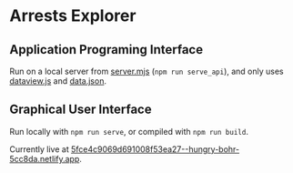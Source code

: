 # Arrests Explorer

## Application Programing Interface

Run on a local server from [server.mjs](./server.mjs) (`npm run serve_api`), and only uses [dataview.js](./src/dataview.js) and [data.json](./src/data.json).

## Graphical User Interface

Run locally with `npm run serve`, or compiled with `npm run build`.

Currently live at [5fce4c9069d691008f53ea27--hungry-bohr-5cc8da.netlify.app](https://5fce4c9069d691008f53ea27--hungry-bohr-5cc8da.netlify.app).
